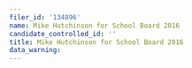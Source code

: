 ```yaml
---
filer_id: '134896'
name: Mike Hutchinson for School Board 2016
candidate_controlled_id: ''
title: Mike Hutchinson for School Board 2016
data_warning: 
---
```

